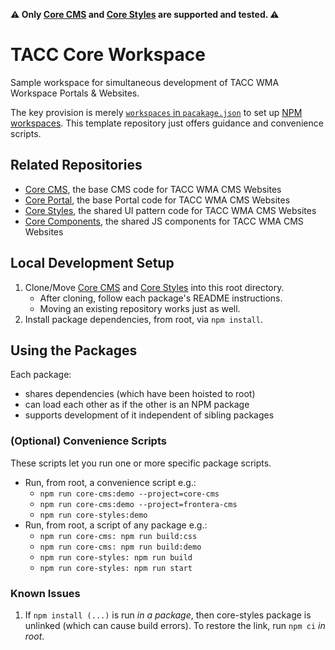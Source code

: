 **⚠ Only [Core CMS] and [Core Styles] are supported and tested. ⚠️**

# TACC Core Workspace

Sample workspace for simultaneous development of TACC WMA Workspace Portals & Websites.

The key provision is merely [`workspaces` in `pacakage.json`](https://github.com/wesleyboar/Core-Workspace/blob/main/package.json#L5) to set up [NPM workspaces]. This template repository just offers guidance and convenience scripts.

## Related Repositories

- [Core CMS], the base CMS code for TACC WMA CMS Websites
- [Core Portal], the base Portal code for TACC WMA CMS Websites
- [Core Styles], the shared UI pattern code for TACC WMA CMS Websites
- [Core Components], the shared JS components for TACC WMA CMS Websites

## Local Development Setup

1. Clone/Move [Core CMS] and [Core Styles] into this root directory.
    - After cloning, follow each package's README instructions.
    - Moving an existing repository works just as well.
2. Install package dependencies, from root, via `npm install`.

## Using the Packages

Each package:

- shares dependencies (which have been hoisted to root)
- can load each other as if the other is an NPM package
- supports development of it independent of sibling packages

### (Optional) Convenience Scripts

These scripts let you run one or more specific package scripts.

- Run, from root, a convenience script e.g.:
  - `npm run core-cms:demo --project=core-cms`
  - `npm run core-cms:demo --project=frontera-cms`
  - `npm run core-styles:demo`
- Run, from root, a script of any package e.g.:
  - `npm run core-cms: npm run build:css`
  - `npm run core-cms: npm run build:demo`
  - `npm run core-styles: npm run build`
  - `npm run core-styles: npm run start`

### Known Issues

1. If `npm install (...)` is run _in a package_, then core-styles package is unlinked (which can cause build errors). To restore the link, run `npm ci` _in root_.

<!-- Link Aliases -->

[Core CMS]: https://github.com/TACC/Core-CMS
[Core Styles]: https://github.com/TACC/Core-Styles
[Core Components]: https://github.com/TACC/tup-ui/tree/main/libs/core-components
[Core Portal]: https://github.com/TACC/Core-Portal

[cli-symlink-error]: https://github.com/privatenumber/link/issues/10
[npm workspaces]: https://docs.npmjs.com/cli/v8/using-npm/workspaces
